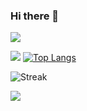 ### Hi there 👋

![](https://komarev.com/ghpvc/?username=andrei45635&style=flat-square&color=red)

![](https://github-readme-stats.vercel.app/api?username=andrei45635&show_icons=true&theme=dark)
[![Top Langs](https://github-readme-stats.vercel.app/api/top-langs/?username=andrei45635&layout=compact&theme=dark)](https://github.com/anuraghazra/github-readme-stats)

![Streak](https://github-readme-streak-stats.herokuapp.com/?user=andrei45635&theme=dark)

![](https://github-profile-summary-cards.vercel.app/api/cards/profile-details?username=andrei45635&theme=dark)   
